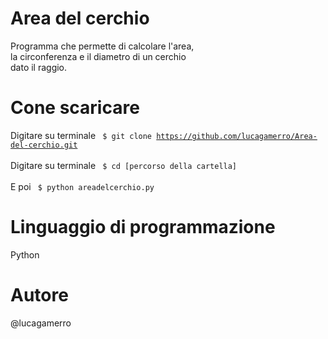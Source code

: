 # Area del cerchio
Programma che permette di calcolare l'area, <br>
la circonferenza e il diametro di un cerchio <br>
dato il raggio.
# Cone scaricare
Digitare su terminale <code> $ git clone https://github.com/lucagamerro/Area-del-cerchio.git </code> <br>
Digitare su terminale <code> $ cd [percorso della cartella] </code> <br>
E poi <code> $ python areadelcerchio.py </code>
# Linguaggio di programmazione
Python
# Autore
@lucagamerro
